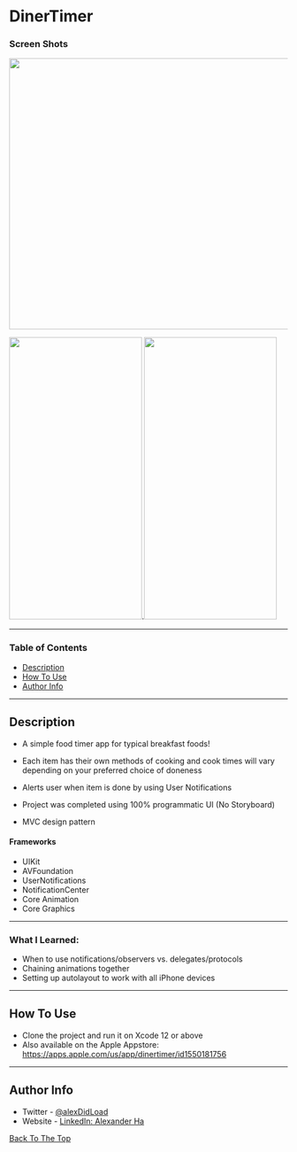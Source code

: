 # DinerTimer

### Screen Shots
<img src="https://user-images.githubusercontent.com/67172004/109070833-dc259a80-76a7-11eb-8050-cf6feb1a3081.png" width="600" height="490">

<img src="https://user-images.githubusercontent.com/67172004/107609786-cec2d780-6bf4-11eb-8081-25ca517473c9.gif" width="240" height="510">.<img src="https://user-images.githubusercontent.com/67172004/107610733-22cebb80-6bf7-11eb-937c-65f9fde5c778.gif" width="240" height="510">

---

### Table of Contents

- [Description](#description)
- [How To Use](#how-to-use)
- [Author Info](#author-info)

---

## Description

- A simple food timer app for typical breakfast foods! 

- Each item has their own methods of cooking and cook times will vary depending on your preferred choice of doneness

- Alerts user when item is done by using User Notifications

- Project was completed using 100% programmatic UI (No Storyboard)

- MVC design pattern

#### Frameworks

- UIKit
- AVFoundation
- UserNotifications
- NotificationCenter
- Core Animation
- Core Graphics

---
### What I Learned:
- When to use notifications/observers vs. delegates/protocols
- Chaining animations together 
- Setting up autolayout to work with all iPhone devices
---

## How To Use

- Clone the project and run it on Xcode 12 or above
- Also available on the Apple Appstore: https://apps.apple.com/us/app/dinertimer/id1550181756
---

## Author Info

- Twitter - [@alexDidLoad](https://twitter.com/alexDidLoad)
- Website - [LinkedIn: Alexander Ha](https://linkedin.com/in/alexhha)

[Back To The Top](#DinerTimer)
